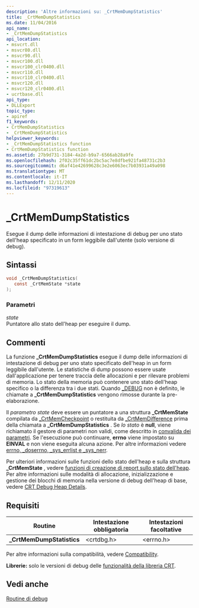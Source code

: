 ```yaml
---
description: 'Altre informazioni su: _CrtMemDumpStatistics'
title: _CrtMemDumpStatistics
ms.date: 11/04/2016
api_name:
- _CrtMemDumpStatistics
api_location:
- msvcrt.dll
- msvcr80.dll
- msvcr90.dll
- msvcr100.dll
- msvcr100_clr0400.dll
- msvcr110.dll
- msvcr110_clr0400.dll
- msvcr120.dll
- msvcr120_clr0400.dll
- ucrtbase.dll
api_type:
- DLLExport
topic_type:
- apiref
f1_keywords:
- CrtMemDumpStatistics
- _CrtMemDumpStatistics
helpviewer_keywords:
- _CrtMemDumpStatistics function
- CrtMemDumpStatistics function
ms.assetid: 27b9d731-3184-4a2d-b9a7-6566ab28a9fe
ms.openlocfilehash: 2f02c35ff61dc2bc5ac7e8dfbe921fa48731c2b3
ms.sourcegitcommit: d6af41e42699628c3e2e6063ec7b03931a49a098
ms.translationtype: MT
ms.contentlocale: it-IT
ms.lasthandoff: 12/11/2020
ms.locfileid: "97319613"
---
```

# <a name="_crtmemdumpstatistics"></a>_CrtMemDumpStatistics

Esegue il dump delle informazioni di intestazione di debug per uno stato dell'heap specificato in un form leggibile dall'utente (solo versione di debug).

## <a name="syntax"></a>Sintassi

```C
void _CrtMemDumpStatistics(
   const _CrtMemState *state
);
```

### <a name="parameters"></a>Parametri

*state*<br/>
Puntatore allo stato dell'heap per eseguire il dump.

## <a name="remarks"></a>Commenti

La funzione **_CrtMemDumpStatistics** esegue il dump delle informazioni di intestazione di debug per uno stato specificato dell'heap in un form leggibile dall'utente. Le statistiche di dump possono essere usate dall'applicazione per tenere traccia delle allocazioni e per rilevare problemi di memoria. Lo stato della memoria può contenere uno stato dell'heap specifico o la differenza tra i due stati. Quando [_DEBUG](../../c-runtime-library/debug.md) non è definito, le chiamate a **_CrtMemDumpStatistics** vengono rimosse durante la pre-elaborazione.

Il *parametro state* deve essere un puntatore a una struttura **_CrtMemState** compilata da [_CrtMemCheckpoint](crtmemcheckpoint.md) o restituita da [_CrtMemDifference](crtmemdifference.md) prima della chiamata a **_CrtMemDumpStatistics** . Se *lo stato* è **null**, viene richiamato il gestore di parametri non validi, come descritto in [convalida dei parametri](../../c-runtime-library/parameter-validation.md). Se l'esecuzione può continuare, **errno** viene impostato su **EINVAL** e non viene eseguita alcuna azione. Per altre informazioni vedere [errno, _doserrno, _sys_errlist e _sys_nerr](../../c-runtime-library/errno-doserrno-sys-errlist-and-sys-nerr.md).

Per ulteriori informazioni sulle funzioni dello stato dell'heap e sulla struttura **_CrtMemState** , vedere [funzioni di creazione di report sullo stato dell'heap](/visualstudio/debugger/crt-debug-heap-details). Per altre informazioni sulle modalità di allocazione, inizializzazione e gestione dei blocchi di memoria nella versione di debug dell'heap di base, vedere [CRT Debug Heap Details](/visualstudio/debugger/crt-debug-heap-details).

## <a name="requirements"></a>Requisiti

|Routine|Intestazione obbligatoria|Intestazioni facoltative|
|-------------|---------------------|----------------------|
|**_CrtMemDumpStatistics**|\<crtdbg.h>|\<errno.h>|

Per altre informazioni sulla compatibilità, vedere [Compatibility](../../c-runtime-library/compatibility.md).

**Librerie:** solo le versioni di debug delle [funzionalità della libreria CRT](../../c-runtime-library/crt-library-features.md).

## <a name="see-also"></a>Vedi anche

[Routine di debug](../../c-runtime-library/debug-routines.md)<br/>
